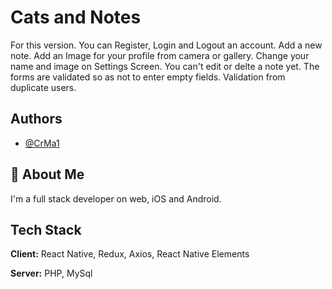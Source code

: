 
# Cats and Notes

For this version.
You can Register, Login and Logout an account.
Add a new note.
Add an Image for your profile from camera or gallery.
Change your name and image on Settings Screen.
You can't edit or delte a note yet.
The forms are validated so as not to enter empty fields.
Validation from duplicate users.


## Authors

- [@CrMa1](https://www.github.com/CrMa1)


## 🚀 About Me
I'm a full stack developer on web, iOS and Android.


## Tech Stack

**Client:** React Native, Redux, Axios, React Native Elements

**Server:** PHP, MySql

